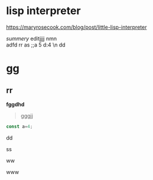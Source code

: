 # lisp interpreter

https://maryrosecook.com/blog/post/little-lisp-interpreter


*summery*
editjjjj nmn  
adfd  rr
as
;;a 5 d:4
    \n  dd

<i-toc></i-toc>


# gg
## rr  

**fggdhd**
> gggjj
```js
const a=4;
```

dd


ss

ww

www



